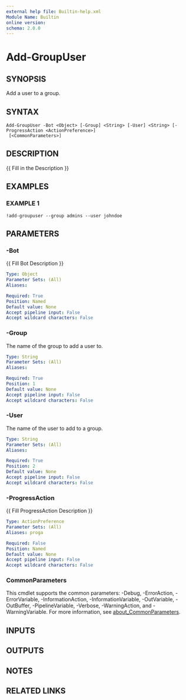 ```yaml
---
external help file: Builtin-help.xml
Module Name: Builtin
online version:
schema: 2.0.0
---
```


# Add-GroupUser

## SYNOPSIS
Add a user to a group.

## SYNTAX

```
Add-GroupUser -Bot <Object> [-Group] <String> [-User] <String> [-ProgressAction <ActionPreference>]
 [<CommonParameters>]
```

## DESCRIPTION
{{ Fill in the Description }}

## EXAMPLES

### EXAMPLE 1
```
!add-groupuser --group admins --user johndoe
```

## PARAMETERS

### -Bot
{{ Fill Bot Description }}

```yaml
Type: Object
Parameter Sets: (All)
Aliases:

Required: True
Position: Named
Default value: None
Accept pipeline input: False
Accept wildcard characters: False
```

### -Group
The name of the group to add a user to.

```yaml
Type: String
Parameter Sets: (All)
Aliases:

Required: True
Position: 1
Default value: None
Accept pipeline input: False
Accept wildcard characters: False
```

### -User
The name of the user to add to a group.

```yaml
Type: String
Parameter Sets: (All)
Aliases:

Required: True
Position: 2
Default value: None
Accept pipeline input: False
Accept wildcard characters: False
```

### -ProgressAction
{{ Fill ProgressAction Description }}

```yaml
Type: ActionPreference
Parameter Sets: (All)
Aliases: proga

Required: False
Position: Named
Default value: None
Accept pipeline input: False
Accept wildcard characters: False
```

### CommonParameters
This cmdlet supports the common parameters: -Debug, -ErrorAction, -ErrorVariable, -InformationAction, -InformationVariable, -OutVariable, -OutBuffer, -PipelineVariable, -Verbose, -WarningAction, and -WarningVariable. For more information, see [about_CommonParameters](http://go.microsoft.com/fwlink/?LinkID=113216).

## INPUTS

## OUTPUTS

## NOTES

## RELATED LINKS
